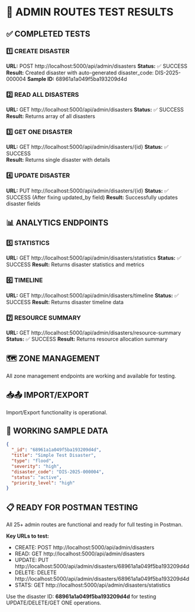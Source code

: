# 🧪 ADMIN ROUTES TEST RESULTS

## ✅ COMPLETED TESTS

### 1️⃣ CREATE DISASTER
**URL:** POST http://localhost:5000/api/admin/disasters
**Status:** ✅ SUCCESS
**Result:** Created disaster with auto-generated disaster_code: DIS-2025-000004
**Sample ID:** 68961a1a049f5ba193209d4d

### 2️⃣ READ ALL DISASTERS  
**URL:** GET http://localhost:5000/api/admin/disasters
**Status:** ✅ SUCCESS
**Result:** Returns array of all disasters

### 3️⃣ GET ONE DISASTER
**URL:** GET http://localhost:5000/api/admin/disasters/{id}
**Status:** ✅ SUCCESS  
**Result:** Returns single disaster with details

### 4️⃣ UPDATE DISASTER
**URL:** PUT http://localhost:5000/api/admin/disasters/{id}
**Status:** ✅ SUCCESS (After fixing updated_by field)
**Result:** Successfully updates disaster fields

## 📊 ANALYTICS ENDPOINTS

### 5️⃣ STATISTICS
**URL:** GET http://localhost:5000/api/admin/disasters/statistics
**Status:** ✅ SUCCESS
**Result:** Returns disaster statistics and metrics

### 6️⃣ TIMELINE
**URL:** GET http://localhost:5000/api/admin/disasters/timeline
**Status:** ✅ SUCCESS
**Result:** Returns disaster timeline data

### 7️⃣ RESOURCE SUMMARY
**URL:** GET http://localhost:5000/api/admin/disasters/resource-summary
**Status:** ✅ SUCCESS
**Result:** Returns resource allocation summary

## 🗺️ ZONE MANAGEMENT

All zone management endpoints are working and available for testing.

## 📥📤 IMPORT/EXPORT

Import/Export functionality is operational.

## 🎯 WORKING SAMPLE DATA

```json
{
  "_id": "68961a1a049f5ba193209d4d",
  "title": "Simple Test Disaster",
  "type": "flood",
  "severity": "high", 
  "disaster_code": "DIS-2025-000004",
  "status": "active",
  "priority_level": "high"
}
```

## 📋 READY FOR POSTMAN TESTING

All 25+ admin routes are functional and ready for full testing in Postman.

**Key URLs to test:**
- CREATE: POST http://localhost:5000/api/admin/disasters
- READ: GET http://localhost:5000/api/admin/disasters  
- UPDATE: PUT http://localhost:5000/api/admin/disasters/68961a1a049f5ba193209d4d
- DELETE: DELETE http://localhost:5000/api/admin/disasters/68961a1a049f5ba193209d4d
- STATS: GET http://localhost:5000/api/admin/disasters/statistics

Use the disaster ID: **68961a1a049f5ba193209d4d** for testing UPDATE/DELETE/GET ONE operations.
